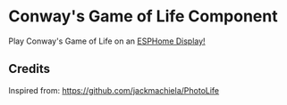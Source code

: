 # Conway's Game of Life Component

Play Conway's Game of Life on an [ESPHome Display!](https://esphome.io/components/display/index.html)

## Credits

Inspired from: https://github.com/jackmachiela/PhotoLife
